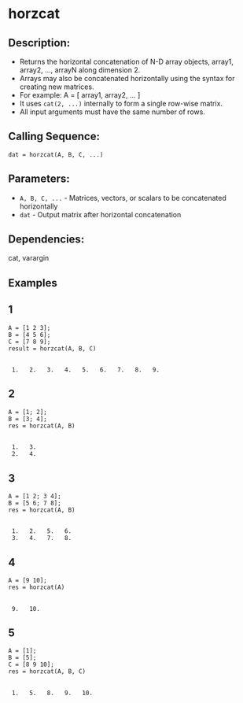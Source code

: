 # horzcat
## Description:
- Returns the horizontal concatenation of N-D array objects, array1, array2, …, arrayN along dimension 2. 
- Arrays may also be concatenated horizontally using the syntax for creating new matrices.
- For example: A = [ array1, array2, ... ] 
- It uses `cat(2, ...)` internally to form a single row-wise matrix.
- All input arguments must have the same number of rows.
## Calling Sequence:
`dat = horzcat(A, B, C, ...)`
## Parameters:
- `A, B, C, ...`  - Matrices, vectors, or scalars to be concatenated horizontally
- `dat`           - Output matrix after horizontal concatenation
## Dependencies:
cat, varargin

## Examples 
## 1
    A = [1 2 3];
    B = [4 5 6];
    C = [7 8 9];
    result = horzcat(A, B, C)
##
     1.   2.   3.   4.   5.   6.   7.   8.   9.

## 2
    A = [1; 2];
    B = [3; 4];
    res = horzcat(A, B)
##
     1.   3.
     2.   4.

## 3
    A = [1 2; 3 4];
    B = [5 6; 7 8];
    res = horzcat(A, B)
##
     1.   2.   5.   6.
     3.   4.   7.   8.

## 4
    A = [9 10];
    res = horzcat(A)
##
     9.   10.

## 5
    A = [1];
    B = [5];
    C = [8 9 10];
    res = horzcat(A, B, C)
## 
     1.   5.   8.   9.   10.


